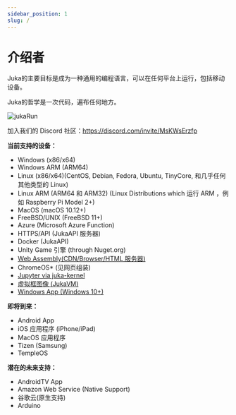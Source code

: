```yaml
---
sidebar_position: 1
slug: /
---
```


# 介绍者

Juka的主要目标是成为一种通用的编程语言，可以在任何平台上运行，包括移动设备。

Juka的哲学是一次代码，遍布任何地方。

![jukaRun](/img/latestjuka.png)

加入我们的 Discord 社区：https://discord.com/invite/MsKWsErzfp

__当前支持的设备：__
- Windows (x86/x64)
- Windows ARM (ARM64)
- Linux (x86/x64)(CentOS, Debian, Fedora, Ubuntu, TinyCore, 和几乎任何其他类型的 Linux)
- Linux ARM (ARM64 和 ARM32) (Linux Distributions which 运行 ARM ，例如 Raspberry Pi Model 2+)
- MacOS (macOS 10.12+)
- FreeBSD/UNIX (FreeBSD 11+)
- Azure (Microsoft Azure Function)
- HTTPS/API (JukaAPI 服务器)
- Docker (JukaAPI)
- Unity Game 引擎 (through Nuget.org)
- [Web Assembly(CDN/Browser/HTML 服务器)](https://github.com/jukaLang/juka-webassembly)
- ChromeOS* (见网页组装)
- [Jupyter via juka-kernel](https://github.com/jukaLang/juka-kernel)
- [虚拟框图像 (JukaVM)](https://github.com/jukaLang/jukaVM)
- [Windows App (Windows 10+)](https://github.com/jukaLang/JukaApp)

**__即将到来：__**
- Android App
- iOS 应用程序 (iPhone/iPad)
- MacOS 应用程序
- Tizen (Samsung)
- TempleOS

__潜在的未来支持：__
- AndroidTV App
- Amazon Web Service (Native Support)
- 谷歌云(原生支持)
- Arduino



